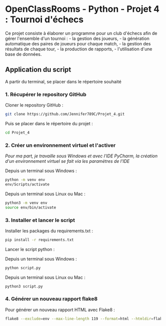 # OpenClassRooms - Python - Projet 4 : Tournoi d'échecs

Ce projet consiste à élaborer un programme pour un club d'échecs afin de gérer l'ensemble d'un tournoi :
	- la gestion des joueurs,
	- la génération automatique des paires de joueurs pour chaque match,
	- la gestion des résultats de chaque tour,
	- la production de rapports,
	- l'utilisation d'une base de données.

## Application du script

A partir du terminal, se placer dans le répertoire souhaité

### 1. Récupérer le repository GitHub

Cloner le repository GitHub :
```bash
git clone https://github.com/Jennifer789C/Projet_4.git
```
Puis se placer dans le répertoire du projet :
```bash
cd Projet_4
```

### 2. Créer un environnement virtuel et l'activer

*Pour ma part, je travaille sous Windows et avec l'IDE PyCharm, la création d'un environnement virtuel se fait via les paramètres de l'IDE*

Depuis un terminal sous Windows :
```bash
python -m venv env
env/Scripts/activate
```

Depuis un terminal sous Linux ou Mac :
```bash
python3 -m venv env
source env/bin/activate
```

### 3. Installer et lancer le script

Installer les packages du requirements.txt :
```bash
pip install -r requirements.txt
```
Lancer le script python :

Depuis un terminal sous Windows :
```bash
python script.py
```

Depuis un terminal sous Linux ou Mac :
```bash
python3 script.py
```

### 4. Générer un nouveau rapport flake8

Pour générer un nouveau rapport HTML avec Flake8 :
```bash
flake8 --exclude=env --max-line-length 119 --format=html --htmldir=flake8_rapport
```



